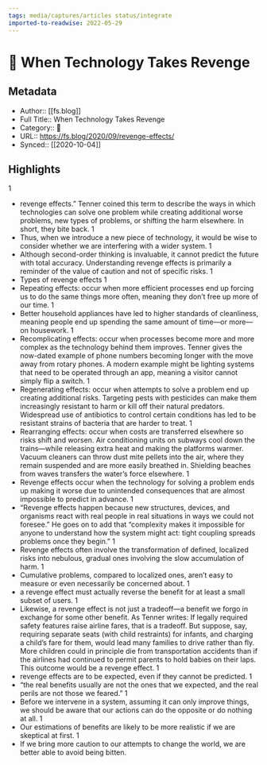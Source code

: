 ```yaml
---
tags: media/captures/articles status/integrate
imported-to-readwise: 2022-05-29
---
```

# 📰 When Technology Takes Revenge

## Metadata
- Author:: [[fs.blog]]
- Full Title:: When Technology Takes Revenge
- Category:: 📰
- URL:: https://fs.blog/2020/09/revenge-effects/
- Synced:: [[2020-10-04]]

## Highlights
1
- revenge effects.” Tenner coined this term to describe the ways in which technologies can solve one problem while creating additional worse problems, new types of problems, or shifting the harm elsewhere. In short, they bite back.
1
- Thus, when we introduce a new piece of technology, it would be wise to consider whether we are interfering with a wider system.
1
- Although second-order thinking is invaluable, it cannot predict the future with total accuracy. Understanding revenge effects is primarily a reminder of the value of caution and not of specific risks.
1
- Types of revenge effects
1
- Repeating effects: occur when more efficient processes end up forcing us to do the same things more often, meaning they don’t free up more of our time.
1
- Better household appliances have led to higher standards of cleanliness, meaning people end up spending the same amount of time—or more—on housework.
1
- Recomplicating effects: occur when processes become more and more complex as the technology behind them improves. Tenner gives the now-dated example of phone numbers becoming longer with the move away from rotary phones. A modern example might be lighting systems that need to be operated through an app, meaning a visitor cannot simply flip a switch.
1
- Regenerating effects: occur when attempts to solve a problem end up creating additional risks. Targeting pests with pesticides can make them increasingly resistant to harm or kill off their natural predators. Widespread use of antibiotics to control certain conditions has led to be resistant strains of bacteria that are harder to treat.
1
- Rearranging effects: occur when costs are transferred elsewhere so risks shift and worsen. Air conditioning units on subways cool down the trains—while releasing extra heat and making the platforms warmer. Vacuum cleaners can throw dust mite pellets into the air, where they remain suspended and are more easily breathed in. Shielding beaches from waves transfers the water’s force elsewhere.
1
- Revenge effects occur when the technology for solving a problem ends up making it worse due to unintended consequences that are almost impossible to predict in advance.
1
- “Revenge effects happen because new structures, devices, and organisms react with real people in real situations in ways we could not foresee.” He goes on to add that “complexity makes it impossible for anyone to understand how the system might act: tight coupling spreads problems once they begin.”
1
- Revenge effects often involve the transformation of defined, localized risks into nebulous, gradual ones involving the slow accumulation of harm.
1
- Cumulative problems, compared to localized ones, aren’t easy to measure or even necessarily be concerned about.
1
- a revenge effect must actually reverse the benefit for at least a small subset of users.
1
- Likewise, a revenge effect is not just a tradeoff—a benefit we forgo in exchange for some other benefit. As Tenner writes:
  If legally required safety features raise airline fares, that is a tradeoff. But suppose, say, requiring separate seats (with child restraints) for infants, and charging a child’s fare for them, would lead many families to drive rather than fly. More children could in principle die from transportation accidents than if the airlines had continued to permit parents to hold babies on their laps. This outcome would be a revenge effect.
1
- revenge effects are to be expected, even if they cannot be predicted.
1
- “the real benefits usually are not the ones that we expected, and the real perils are not those we feared.”
1
- Before we intervene in a system, assuming it can only improve things, we should be aware that our actions can do the opposite or do nothing at all.
1
- Our estimations of benefits are likely to be more realistic if we are skeptical at first.
1
- If we bring more caution to our attempts to change the world, we are better able to avoid being bitten.

